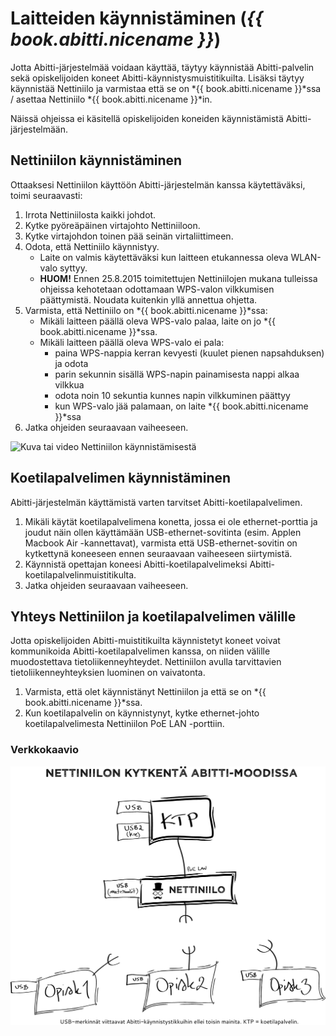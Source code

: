 # Laitteiden käynnistäminen (*{{ book.abitti.nicename }}*)

Jotta Abitti-järjestelmää voidaan käyttää, täytyy käynnistää Abitti-palvelin sekä opiskelijoiden koneet Abitti-käynnistysmuistitikuilta. Lisäksi täytyy käynnistää Nettiniilo ja varmistaa että se on *{{ book.abitti.nicename }}*ssa / asettaa Nettiniilo *{{ book.abitti.nicename }}*in.

Näissä ohjeissa ei käsitellä opiskelijoiden koneiden käynnistämistä Abitti-järjestelmään.

## Nettiniilon käynnistäminen

Ottaaksesi Nettiniilon käyttöön Abitti-järjestelmän kanssa käytettäväksi, toimi seuraavasti:

1. Irrota Nettiniilosta kaikki johdot.
2. Kytke pyöreäpäinen virtajohto Nettiniiloon.
3. Kytke virtajohdon toinen pää seinän virtaliittimeen.
4. Odota, että Nettiniilo käynnistyy.
	- Laite on valmis käytettäväksi kun laitteen etukannessa oleva WLAN-valo syttyy.
	- **HUOM!** Ennen 25.8.2015 toimitettujen Nettiniilojen mukana tulleissa ohjeissa kehotetaan odottamaan WPS-valon vilkkumisen päättymistä. Noudata kuitenkin yllä annettua ohjetta.
5. Varmista, että Nettiniilo on *{{ book.abitti.nicename }}*ssa:
	- Mikäli laitteen päällä oleva WPS-valo palaa, laite on jo *{{ book.abitti.nicename }}*ssa.
	- Mikäli laitteen päällä oleva WPS-valo ei pala:
		- paina WPS-nappia kerran kevyesti (kuulet pienen napsahduksen) ja odota
		- parin sekunnin sisällä WPS-napin painamisesta nappi alkaa vilkkua
		- odota noin 10 sekuntia kunnes napin vilkkuminen päättyy
		- kun WPS-valo jää palamaan, on laite *{{ book.abitti.nicename }}*ssa
6. Jatka ohjeiden seuraavaan vaiheeseen.

![Kuva tai video Nettiniilon käynnistämisestä](http://placehold.it/600x300 "Kuva tai video Nettiniilon käynnistämisestä (tulossa)")


## Koetilapalvelimen käynnistäminen

Abitti-järjestelmän käyttämistä varten tarvitset Abitti-koetilapalvelimen.

1. Mikäli käytät koetilapalvelimena konetta, jossa ei ole ethernet-porttia ja joudut näin ollen käyttämään USB-ethernet-sovitinta (esim. Applen Macbook Air -kannettavat), varmista että USB-ethernet-sovitin on kytkettynä koneeseen ennen seuraavaan vaiheeseen siirtymistä.
2. Käynnistä opettajan koneesi Abitti-koetilapalvelimeksi Abitti-koetilapalvelinmuistitikulta.
3. Jatka ohjeiden seuraavaan vaiheeseen.

## Yhteys Nettiniilon ja koetilapalvelimen välille

Jotta opiskelijoiden Abitti-muistitikuilta käynnistetyt koneet voivat kommunikoida Abitti-koetilapalvelimen kanssa, on niiden välille muodostettava tietoliikenneyhteydet. Nettiniilon avulla tarvittavien tietoliikenneyhteyksien luominen on vaivatonta.

1. Varmista, että olet käynnistänyt Nettiniilon ja että se on *{{ book.abitti.nicename }}*ssa.
4. Kun koetilapalvelin on käynnistynyt, kytke ethernet-johto koetilapalvelimesta Nettiniilon PoE LAN -porttiin.

### Verkkokaavio

![Nettiniilo Abitti-moodissa](/files/images/nettiniilon-kytkenta-abitti-moodissa.png "Nettiniilon kytkentä Abitti-järjestelmää käytettäessä.")